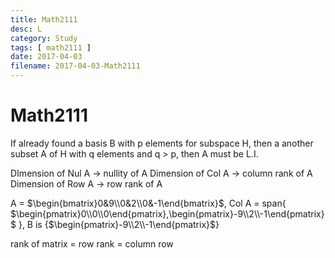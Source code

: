 ```yaml
---
title: Math2111
desc: L
category: Study
tags: [ math2111 ]
date: 2017-04-03
filename: 2017-04-03-Math2111
---
```


# Math2111

If already found a basis B with p elements for subspace H, then a another subset A of H with q elements and q > p, then A must be L.I.

DImension of Nul A $\to$ nullity of A
Dimension of Col A $\to$ column rank of A
Dimension of Row A $\to$ row rank of A

A = $\begin{bmatrix}0&9\\0&2\\0&-1\end{bmatrix}$, Col A = span{ $\begin{pmatrix}0\\0\\0\end{pmatrix},\begin{pmatrix}-9\\2\\-1\end{pmatrix}$ }, B is {$\begin{pmatrix}-9\\2\\-1\end{pmatrix}$} 

rank of matrix = row rank = column row

